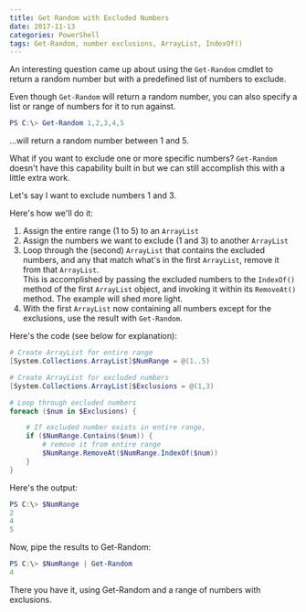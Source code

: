 ```yaml
---
title: Get Random with Excluded Numbers
date: 2017-11-13
categories: PowerShell
tags: Get-Random, number exclusions, ArrayList, IndexOf()
---
```


An interesting question came up about using the ```Get-Random``` cmdlet to return a random number but with a predefined list of numbers to exclude.

Even though ```Get-Random``` will return a random number, you can also specify a list or range of numbers for it to run against.

```powershell
PS C:\> Get-Random 1,2,3,4,5
```
...will return a random number between 1 and 5.

What if you want to exclude one or more specific numbers? ```Get-Random``` doesn't have this capability built in but we can still accomplish this with a little extra work.

Let's say I want to exclude numbers 1 and 3.

Here's how we'll do it:
1. Assign the entire range (1 to 5) to an ``ArrayList``
2. Assign the numbers we want to exclude (1 and 3) to another ```ArrayList```
3. Loop through the (second) ```ArrayList``` that contains the excluded numbers, and any that match what's in the first ```ArrayList```, remove it from that ```ArrayList```.  
This is accomplished by passing the excluded numbers to the ```IndexOf()``` method of the first ```ArrayList``` object, and invoking it within its ```RemoveAt()``` method. The example will shed more light.
4. With the first ```ArrayList``` now containing all numbers except for the exclusions, use the result with ```Get-Random```.

Here's the code (see below for explanation):

```powershell
# Create ArrayList for entire range
[System.Collections.ArrayList]$NumRange = @(1..5)

# Create ArrayList for excluded numbers
[System.Collections.ArrayList]$Exclusions = @(1,3)

# Loop through excluded numbers
foreach ($num in $Exclusions) {

    # If excluded number exists in entire range,
    if ($NumRange.Contains($num)) {
        # remove it from entire range
        $NumRange.RemoveAt($NumRange.IndexOf($num))
    }
}
```
Here's the output:

```powershell
PS C:\> $NumRange
2
4
5
```
Now, pipe the results to Get-Random:
```powershell
PS C:\> $NumRange | Get-Random
4
```

There you have it, using Get-Random and a range of numbers with exclusions.
